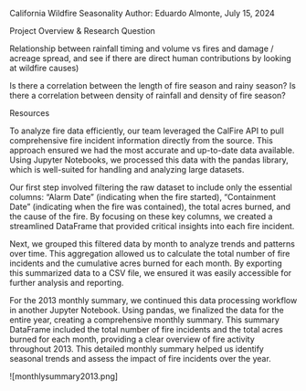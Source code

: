 California Wildfire Seasonality
Author: Eduardo Almonte, July 15, 2024

Project Overview & Research Question

Relationship between rainfall timing and volume vs fires and damage / acreage spread, and see if there are direct human contributions by looking at wildfire causes)

Is there a correlation between the length of fire season and rainy season?  Is there a correlation between density of rainfall and density of fire season?

Resources

To analyze fire data efficiently, our team leveraged the CalFire API to pull comprehensive fire incident information directly from the source. This approach ensured we had the most accurate and up-to-date data available. Using Jupyter Notebooks, we processed this data with the pandas library, which is well-suited for handling and analyzing large datasets.

Our first step involved filtering the raw dataset to include only the essential columns: “Alarm Date” (indicating when the fire started), “Containment Date” (indicating when the fire was contained), the total acres burned, and the cause of the fire. By focusing on these key columns, we created a streamlined DataFrame that provided critical insights into each fire incident.

Next, we grouped this filtered data by month to analyze trends and patterns over time. This aggregation allowed us to calculate the total number of fire incidents and the cumulative acres burned for each month. By exporting this summarized data to a CSV file, we ensured it was easily accessible for further analysis and reporting.

For the 2013 monthly summary, we continued this data processing workflow in another Jupyter Notebook. Using pandas, we finalized the data for the entire year, creating a comprehensive monthly summary. This summary DataFrame included the total number of fire incidents and the total acres burned for each month, providing a clear overview of fire activity throughout 2013. This detailed monthly summary helped us identify seasonal trends and assess the impact of fire incidents over the year.

![monthlysummary2013.png]
